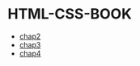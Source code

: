 # HTML-CSS-BOOK

- [chap2](./chap2/index.html)
- [chap3](./chap3/index.html)
- [chap4](./chap4/index.html)
